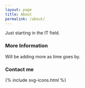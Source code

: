 ```yaml
---
layout: page
title: About
permalink: /about/
---
```


Just starting in the IT field.

### More Information

Will be adding more as time goes by.

### Contact me

<div>{% include svg-icons.html %}</div>
